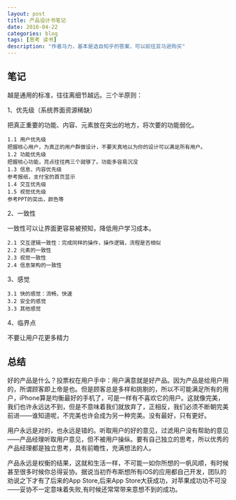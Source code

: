 ```yaml
---
layout: post
title: 产品设计书笔记
date: 2016-04-22
categories: blog
tags: [思考 读书]
description: "作者马力，基本是选自知乎的答案，可以前往亚马逊购买"
---
```


## 笔记

越是通用的标准，往往离细节越远。三个半原则：

1、优先级（系统界面资源稀缺）

把真正重要的功能、内容、元素放在突出的地方，将次要的功能弱化。

    1.1 用户优先级
    把握核心用户，为真正的用户群做设计，不要天真地以为你的设计可以满足所有用户。
    1.2 功能优先级
    把握核心功能，亮点往往两三个就够了。功能多容易沉没
    1.3 信息、内容优先级
    参考报纸，支付宝的首页显示
    1.4 交互优先级
    1.5 视觉优先级
    参考PPT的突出，颜色等

2、一致性

一致性可以让界面更容易被预知，降低用户学习成本。

    2.1 交互逻辑一致性：完成同样的操作，操作逻辑，流程是否相似
    2.2 元素的一致性
    2.3 视觉一致性
    2.4 信息架构的一致性

3、感觉

    3.1 快的感觉：流畅，快速
    3.2 安全的感觉
    3.3 其他感觉

4、临界点

不要让用户花更多精力

## 总结

好的产品是什么？投票权在用户手中：用户满意就是好产品。因为产品是给用户用的，所谓顾客即上帝是也。但是顾客总是多样和挑剔的，所以不可能满足所有的用户，iPhone算是均衡最好的手机了，可是一样有不喜欢它的用户。这就像完美，我们也许永远达不到，但是不意味着我们就放弃了，正相反，我们必须不断朝完美前进——谁知道呢，不完美也许会成为另一种完美。没有最好，只有更好。

用户永远是对的，也永远是错的。听取用户的好的意见，过滤用户没有帮助的意见——产品经理听取用户意见，但不被用户操纵。要有自己独立的思考，所以优秀的产品经理都是独立思考，具有前瞻性，充满想法的人。

产品永远是权衡的结果，这就和生活一样，不可能一如你所想的一帆风顺，有时候甚至很多时候你总得妥协。据说当初乔布斯想所有iOS的应用都自己开发，团队的劝说之下才有了后来的App Store,后来App Store大获成功，对苹果成功功不可没——妥协不一定意味着失败,有时候还常常带来意想不到的成功。

